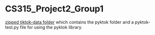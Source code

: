 # CS315_Project2_Group1

[zipped tiktok-data folder](https://drive.google.com/file/d/1Xi5Xc6EpJAIaz6FzF7N_deLFyhUIDoGD/view?usp=sharing) which contains the pyktok folder and a pyktok-test.py file for using the pyktok library.
